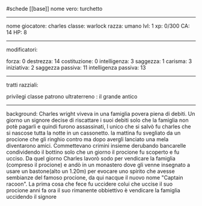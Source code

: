 #schede 
[[base]]
nome vero: turchetto

----
nome giocatore: charles
classe: warlock
razza: umano
lvl: 1
xp: 0/300
CA: 14
HP: 8

----
modificatori:

forza: 0
destrezza: 14
costituzione: 0
intelligenza: 3
saggezza: 1
carisma: 3
iniziativa: 2
saggezza passiva: 11
intelligenza passiva: 13

----
tratti razziali:

privilegi classe
patrono ultraterreno : il grande antico

---
background:
Charles wright viveva in una famiglia povera piena di debiti. Un giorno un signore decise di riscattare i suoi debiti solo che la famiglia non potè pagarli e quindi furono assassinati, l unico che si salvò fu charles che si nascose tutta la notte in un cassonetto. la mattina fu svegliato da un procione che gli ringhio contro ma dopo avergli lanciato una mela diventarono amici. Commettevano crimini insieme derubando bancarelle condividendo il bottino solo che un giorno il procione fu scoperto e fu ucciso. Da quel giorno Charles lavorò sodo per vendicare la famiglia (compreso il procione) e andò in un monastero dove gli venne insegnato a usare un bastone(alto un 1.20m) per evocare uno spirito che avesse sembianze del famoso procione, da qui nacque il nuovo nome "Captain racoon". La prima cosa che fece fu uccidere colui che uccise il suo procione anni fa ora il suo rimanente obbiettivo è vendicare la famiglia uccidendo il signore